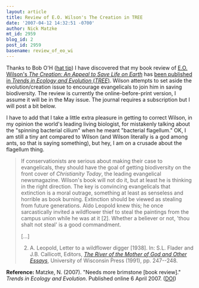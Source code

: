 ```yaml
---
layout: article
title: Review of E.O. Wilson's The Creation in TREE
date: '2007-04-12 14:32:51 -0700'
author: Nick Matzke
mt_id: 2959
blog_id: 2
post_id: 2959
basename: review_of_eo_wi
---
```

<img src="http://www.grist.org/news/maindish/2006/10/17/the-creation-cover_187.jpg" alt="" style="float:left;" />Thanks to Bob O'H ([hat tip](http://www.pandasthumb.org/archives/2007/04/john_mark_reyno.html#comment-169495)) I have discovered that my book review of [E.O. Wilson's _The Creation: An Appeal to Save Life on Earth_](http://www.amazon.com/Creation-Appeal-Save-Life-Earth/dp/0393062171/) has [been published in _Trends in Ecology and Evolution_ (_TREE_)](http://dx.doi.org/10.1016/j.tree.2007.03.012).  Wilson attempts to set aside the evolution/creation issue to encourage evangelicals to join him in saving biodiversity.  The review is currently the online-before-print version, I assume it will be in the May issue.  The journal requires a subscription but I will post a bit below.

I have to add that I take a little extra pleasure in getting to correct Wilson, in my opinion the world's leading living biologist, for mistakenly talking about the "spinning bacterial cilium" when he meant "bacterial flagellum."  OK, I am still a tiny ant compared to Wilson (and Wilson literally is a god among ants, so that is saying something), but hey, I am on a crusade about the flagellum thing.

> If conservationists are serious about making their case to evangelicals, they should have the goal of getting biodiversity on the front cover of _Christianity Today_, the leading evangelical newsmagazine. Wilson's book will not do it, but at least he is thinking in the right direction. The key is convincing evangelicals that extinction is a moral outrage, something at least as senseless and horrible as book burning. Extinction should be viewed as stealing from future generations. Aldo Leopold knew this; he once sarcastically invited a wildflower thief to steal the paintings from the campus union while he was at it \[2\]. Whether a believer or not, 'thou shalt not steal' is a good commandment.
> 
> \[...\]
> 
> 2. A. Leopold, Letter to a wildflower digger \[1938\]. In: S.L. Flader and J.B. Callicott, Editors, [_The River of the Mother of God and Other Essays_](http://www.amazon.com/River-Mother-God-Essays-Leopold/dp/0299127648), University of Wisconsin Press (1991), pp. 247--248.

**Reference:** Matzke, N. (2007).  "Needs more brimstone \[book review\]."  _Trends in Ecology and Evolution_. Published online 6 April 2007. ([DOI](http://dx.doi.org/10.1016/j.tree.2007.03.012))
